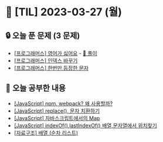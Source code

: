 # 📆 [TIL] 2023-03-27 (월)

## 🔒 오늘 푼 문제 (3 문제)

- [[프로그래머스] 영어가 싫어요](https://school.programmers.co.kr/learn/courses/30/lessons/120894) - [🔑 풀이](https://monsta-zo.github.io/%EB%AC%B8%EC%A0%9C%ED%92%80%EC%9D%B4/ps-%EC%98%81%EC%96%B4%EA%B0%80%EC%8B%AB%EC%96%B4%EC%9A%94/)
- [[프로그래머스] 인덱스 바꾸기](https://school.programmers.co.kr/learn/courses/30/lessons/120895)
- [[프로그래머스] 한번만 등장한 문자](https://school.programmers.co.kr/learn/courses/30/lessons/120896)

## 📝 오늘 공부한 내용

- [[JavaScript] npm, webpack? 왜 사용할까?](https://monsta-zo.github.io/javascript/js-tool/)
- [[JavaScript] replace(), 문자 치환하기](https://monsta-zo.github.io/javascript/js-replace/)
- [[JavaScript] 자바스크립트에서의 Map](https://monsta-zo.github.io/javascript/js-map/)
- [[JavaScript] indexOf(),lastIndexOf() 배열,문자열에서 위치찾기](https://monsta-zo.github.io/javascript/js-indexof/)
- [[자료구조] 배열 (순차 리스트)]()
